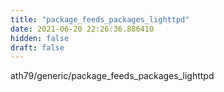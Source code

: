 ```yaml
---
title: "package_feeds_packages_lighttpd"
date: 2021-06-20 22:26:36.886410
hidden: false
draft: false
---
```


ath79/generic/package_feeds_packages_lighttpd

